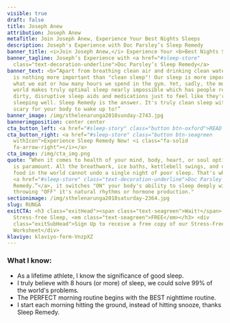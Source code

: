 ```yaml
---
visible: true
draft: false
title: Joseph Anew
attribution: Joseph Anew
metaTitle: Join Joseph Anew, Experience Your Best Nights Sleeps
description: Joseph's Experience with Doc Parsley’s Sleep Remedy
banner_title: <i>Join Joseph Anew,</i> Experience Your <b>Best Nights Sleep</b>
banner_tagline: Joseph’s Experience with <a href="#sleep-store"
  class="text-decoration-underline">Doc Parsley’s Sleep Remedy</a>
banner_text: <b>“Apart from breathing clean air and drinking clean water, there
  is nothing more important than "clean sleep"! Our sleep is more important than
  what we eat or how many hours we spend in the gym. Yet, sadly, the modern
  world makes truly optimal sleep nearly impossible which has people relying on
  dirty, disruptive sleep aids and medications just to feel like they're
  sleeping well. Sleep Remedy is the answer. It's truly clean sleep with nothing
  scary for your body to wake up to!”
banner_image: /img/sthelenarunga2018sunday-2743.jpg
bannerimgposition: center center
cta_button_left: <a href="#sleep-story" class="button btn-oxford">READ JOSEPH’S SLEEP STORY</a>
cta_button_right: <a href="#sleep-store" class="button btn-seagreen
  withIcon">Experience Sleep Remedy Now! <i class="fa-solid
  fa-arrow-right"></i></a>
cta_image: /img/cta_img.png
quote: “When it comes to health of your mind, body, heart, or soul optimal sleep
  is paramount. All the breathwork, ice baths, kettlebell swings, and organic
  food in the world cannot undo a single night of poor sleep. That's why we love
  <a href="#sleep-store" class="text-decoration-underline">Doc Parsley's Sleep
  Remedy.”</a>, it switches "ON" your body's ability to sleep deeply without
  throwing "OFF" it's natural rhythms or hormone production."
sectionimage: /img/sthelenarunga2018saturday-2364.jpg
slug: RUNGA
exitCTA: <h3 class="exitHead"><span class="text-seagreen">Wait!</span> Get
  Stress-free Sleep, <em class="text-seagreen">FREE</em></h3> <div
  class="exitSubHead">Sign Up to receive a free copy of our Stress-Free Sleep
  Worksheet</div>
klaviyo: klaviyo-form-VnzpXZ
---
```


### What I know:

- As a lifetime athlete, I know the significance of good sleep.
- I truly believe with 8 hours (or more) of sleep, we could solve 99% of the world's problems.
- The PERFECT morning routine begins with the BEST nighttime routine.
- I start each morning hitting the ground, instead of hitting snooze, thanks Sleep Remedy.
